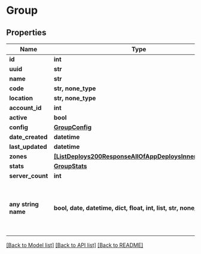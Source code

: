 # Group


## Properties
Name | Type | Description | Notes
------------ | ------------- | ------------- | -------------
**id** | **int** |  | [optional] 
**uuid** | **str** |  | [optional] 
**name** | **str** |  | [optional] 
**code** | **str, none_type** |  | [optional] 
**location** | **str, none_type** |  | [optional] 
**account_id** | **int** |  | [optional] 
**active** | **bool** |  | [optional] 
**config** | [**GroupConfig**](GroupConfig.md) |  | [optional] 
**date_created** | **datetime** |  | [optional] 
**last_updated** | **datetime** |  | [optional] 
**zones** | [**[ListDeploys200ResponseAllOfAppDeploysInnerInstance]**](ListDeploys200ResponseAllOfAppDeploysInnerInstance.md) |  | [optional] 
**stats** | [**GroupStats**](GroupStats.md) |  | [optional] 
**server_count** | **int** |  | [optional] 
**any string name** | **bool, date, datetime, dict, float, int, list, str, none_type** | any string name can be used but the value must be the correct type | [optional]

[[Back to Model list]](../README.md#documentation-for-models) [[Back to API list]](../README.md#documentation-for-api-endpoints) [[Back to README]](../README.md)


